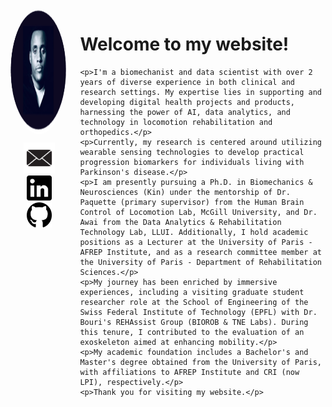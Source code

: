 <div style="display: flex; align-items: flex-start; margin-bottom: 20px;">
  <div style="margin-right: 20px; width: 800px;"> <!-- Fixed width added here -->
    <img src="linkedin.png" alt="Ma Photo" style="border-radius: 50%; width: 200px; height: 200px; margin-bottom: 10px;">
    <ul style="list-style-type: none; padding: 0; margin: 0; text-align: center;">
      <li><a href="mailto:cyrille.mvomo@mail.mcgill.ca"><img src="email-and-mail-icon-black-free-png.png" alt="Email Logo" style="width: 50px; height: 50px;"></a></li>
      <li><a href="http://www.linkedin.com/in/cyrille-mvomo"><img src="Linkedin_Logo.png" alt="LinkedIn Logo" style="width: 40px; height: 40px;"></a></li>
      <li><a href="https://github.com/cyrillemvomo"><img src="github-logo-7880D80B8D-seeklogo.png" alt="GitHub Logo" style="width: 40px; height: 40px;"></a></li>
    </ul>
  </div>
  <div>
    <h1>Welcome to my website!</h1>

    <p>I'm a biomechanist and data scientist with over 2 years of diverse experience in both clinical and research settings. My expertise lies in supporting and developing digital health projects and products, harnessing the power of AI, data analytics, and technology in locomotion rehabilitation and orthopedics.</p>
    <p>Currently, my research is centered around utilizing wearable sensing technologies to develop practical progression biomarkers for individuals living with Parkinson's disease.</p>
    <p>I am presently pursuing a Ph.D. in Biomechanics & Neurosciences (Kin) under the mentorship of Dr. Paquette (primary supervisor) from the Human Brain Control of Locomotion Lab, McGill University, and Dr. Awai from the Data Analytics & Rehabilitation Technology Lab, LLUI. Additionally, I hold academic positions as a Lecturer at the University of Paris - AFREP Institute, and as a research committee member at the University of Paris - Department of Rehabilitation Sciences.</p>
    <p>My journey has been enriched by immersive experiences, including a visiting graduate student researcher role at the School of Engineering of the Swiss Federal Institute of Technology (EPFL) with Dr. Bouri's REHAssist Group (BIOROB & TNE Labs). During this tenure, I contributed to the evaluation of an exoskeleton aimed at enhancing mobility.</p>
    <p>My academic foundation includes a Bachelor's and Master's degree obtained from the University of Paris, with affiliations to AFREP Institute and CRI (now LPI), respectively.</p>
    <p>Thank you for visiting my website.</p>
  </div>
</div>
